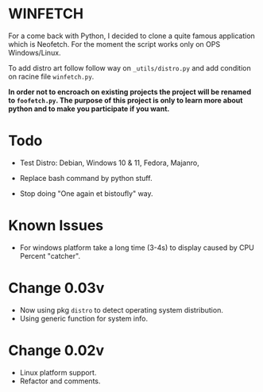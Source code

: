 # WINFETCH

For a come back with Python, I decided to clone a quite famous application which is Neofetch. For the moment the script works only on OPS Windows/Linux.

To add distro art follow follow way on ```_utils/distro.py``` and add
condition on racine file ```winfetch.py```.

**In order not to encroach on existing projects the project will be renamed to ```foofetch.py```. The purpose of this project is only to learn more about python and to make you participate if you want.**

# Todo
- Test Distro:
    Debian,
    Windows 10 & 11,
    Fedora,
    Majanro,

- Replace bash command by python stuff.
- Stop doing "One again et bistoufly" way.

# Known Issues
- For windows platform take a long time (3-4s) to display caused by CPU Percent "catcher".

# Change 0.03v
- Now using pkg ```distro``` to detect operating system distribution.
- Using generic function for system info.

# Change 0.02v
- Linux platform support.
- Refactor and comments.             
